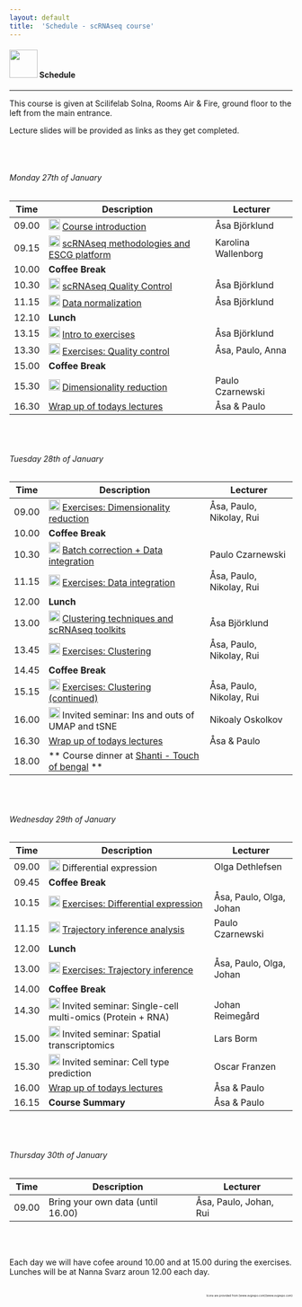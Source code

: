 ```yaml
---
layout: default
title:  'Schedule - scRNAseq course'
---
```


#### <img border="0" src="https://www.svgrepo.com/show/158264/schedule.svg" width="50" height="50"> Schedule
***

This course is given at Scilifelab Solna, Rooms Air & Fire, ground floor to the left from the main entrance.

Lecture slides will be provided as links as they get completed.

<br/>

<br/>

###### Monday 27th of January

| Time  | Description         | Lecturer  |
| ----- | ------------------- | --------- |
| 09.00 | <img border="0" src="https://www.svgrepo.com/show/165459/business-presentation.svg" width="20" height="20"> [Course introduction](lectures/course_intro_Asa_Bjorklund_2020.pdf) | Åsa Björklund |
| 09.15 | <img border="0" src="https://www.svgrepo.com/show/165459/business-presentation.svg" width="20" height="20"> [scRNAseq methodologies and ESCG platform](lectures/single_cell_methodologies_Karolina_Wallenborg_2020) | Karolina Wallenborg |
| 10.00 | **Coffee Break**	| |
| 10.30 | <img border="0" src="https://www.svgrepo.com/show/165459/business-presentation.svg" width="20" height="20"> [scRNAseq Quality Control](lectures/scRNAseq_QC_Asa_Bjorklund_2020.pdf) | Åsa Björklund |
| 11.15 | <img border="0" src="https://www.svgrepo.com/show/165459/business-presentation.svg" width="20" height="20"> [Data normalization](lectures/scRNAseq_normalization_Asa_Bjorklund_2020.pdf) | Åsa Björklund |
| 12.10 | **Lunch** | |
| 13.15 | <img border="0" src="https://www.svgrepo.com/show/165459/business-presentation.svg" width="20" height="20"> [Intro to exercises](lectures/exercises_intro_Asa_Bjorklund_2020.pdf) | Åsa Björklund |
| 13.30 | <img border="0" src="https://www.svgrepo.com/show/6672/exercise.svg" width="20" height="20"> [Exercises: Quality control](exercises.md) | Åsa, Paulo, Anna |
| 15.00 | **Coffee Break**	| |
| 15.30 | <img border="0" src="https://www.svgrepo.com/show/165459/business-presentation.svg" width="20" height="20"> [Dimensionality reduction](lectures/dimensionality_reduction_paulo_czarnewski.pdf) | Paulo Czarnewski |   
| 16.30 | [Wrap up of todays lectures](https://forms.gle/NHUSBHCwdkP4yjtK6) | Åsa & Paulo |

<br/>

<br/>

###### Tuesday 28th of January

| Time  | Description         | Lecturer  |
| ----- | ------------------- | --------- |
| 09.00 | <img border="0" src="https://www.svgrepo.com/show/6672/exercise.svg" width="20" height="20"> [Exercises: Dimensionality reduction](exercises.md) | Åsa, Paulo, Nikolay, Rui |
| 10.00 | **Coffee Break**	| |
| 10.30 | <img border="0" src="https://www.svgrepo.com/show/165459/business-presentation.svg" width="20" height="20"> [Batch correction + Data integration](lectures/data_integration_paulo_czarnewski_2020.pdf) | Paulo Czarnewski |   
| 11.15 | <img border="0" src="https://www.svgrepo.com/show/6672/exercise.svg" width="20" height="20"> [Exercises: Data integration](exercises.md) | Åsa, Paulo, Nikolay, Rui |
| 12.00 | **Lunch** | |
| 13.00 | <img border="0" src="https://www.svgrepo.com/show/165459/business-presentation.svg" width="20" height="20"> [Clustering techniques and scRNAseq toolkits](lectures/scRNAseq_clustering_Asa_Bjorklund_2020.pdf) | Åsa Björklund |   
| 13.45 | <img border="0" src="https://www.svgrepo.com/show/6672/exercise.svg" width="20" height="20"> [Exercises: Clustering](exercises.md) | Åsa, Paulo, Nikolay, Rui |
| 14.45 | **Coffee Break**	| |
| 15.15 | <img border="0" src="https://www.svgrepo.com/show/6672/exercise.svg" width="20" height="20"> [Exercises: Clustering (continued)](exercises.md) | Åsa, Paulo, Nikolay, Rui |
| 16.00 | <img border="0" src="https://www.svgrepo.com/show/165459/business-presentation.svg" width="20" height="20"> Invited seminar: Ins and outs of UMAP and tSNE | Nikoaly Oskolkov |
| 16.30 | [Wrap up of todays lectures](https://forms.gle/Q1FQYhGSVWn2BoGh6) | Åsa & Paulo |
| 18.00 | ** Course dinner at [Shanti - Touch of bengal](https://shanti.se/touch-of-bengal) ** |

<br/>

<br/>

###### Wednesday 29th of January  

| Time  | Description         | Lecturer  |
| ----- | ------------------- | --------- |
| 09.00 | <img border="0" src="https://www.svgrepo.com/show/165459/business-presentation.svg" width="20" height="20"> Differential expression | Olga Dethlefsen |   
| 09.45 | **Coffee Break** | |
| 10.15 | <img border="0" src="https://www.svgrepo.com/show/6672/exercise.svg" width="20" height="20"> [Exercises: Differential expression](exercises.md) | Åsa, Paulo, Olga, Johan |
| 11.15 | <img border="0" src="https://www.svgrepo.com/show/165459/business-presentation.svg" width="20" height="20"> [Trajectory inference analysis](lectures/trajectory_inference_analysis_paulo_czarnewski.pdf) | Paulo Czarnewski |   
| 12.00 | **Lunch** | |
| 13.00 | <img border="0" src="https://www.svgrepo.com/show/6672/exercise.svg" width="20" height="20"> [Exercises: Trajectory inference](exercises.md) | Åsa, Paulo, Olga, Johan|
| 14.00 | **Coffee Break** | |
| 14.30 | <img border="0" src="https://www.svgrepo.com/show/165459/business-presentation.svg" width="20" height="20"> Invited seminar: Single-cell multi-omics  (Protein + RNA) | Johan Reimegård |
| 15.00 | <img border="0" src="https://www.svgrepo.com/show/165459/business-presentation.svg" width="20" height="20"> Invited seminar: Spatial transcriptomics | Lars Borm |
| 15.30 | <img border="0" src="https://www.svgrepo.com/show/165459/business-presentation.svg" width="20" height="20"> Invited seminar: Cell type prediction| Oscar Franzen |
| 16.00 | [Wrap up of todays lectures](https://forms.gle/CH49iMiVqNmLm4fj8) | Åsa & Paulo |
| 16.15 | **Course Summary** | Åsa & Paulo |

<br/>

<br/>

###### Thursday 30th of January  

| Time  | Description         | Lecturer  |
| ----- | ------------------- | --------- |
| 09.00 | Bring your own data (until 16.00) | Åsa, Paulo, Johan, Rui |   

<br/>

<br/>

Each day we will have cofee around 10.00 and at 15.00 during the exercises. Lunches will be at Nanna Svarz aroun 12.00 each day.

<br/>

<div style="text-align: right; font-size: 5px"> Icons are provided from [www.svgrepo.com](www.svgrepo.com) </div>
